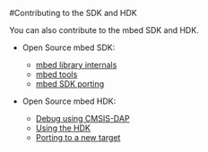 #Contributing to the SDK and HDK

You can also contribute to the mbed SDK and HDK.

* Open Source mbed SDK:
	* [mbed library internals](/Adv_Dev/Lib_Internals/)
	* [mbed tools](/Adv_Dev/Tools/)
	* [mbed SDK porting](/Adv_Dev/SDK_Porting/)

* Open Source mbed HDK:
	* [Debug using CMSIS-DAP](/Dev_Fun/CMSIS/)
	* [Using the HDK](/Dev_Fun/HDK/)
	* [Porting to a new target](/Dev_Fun/Interface_Firmware/)
